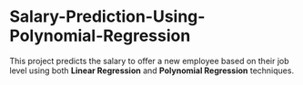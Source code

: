 # Salary-Prediction-Using-Polynomial-Regression

This project predicts the salary to offer a new employee based on their job level using both **Linear Regression** and **Polynomial Regression** techniques.
